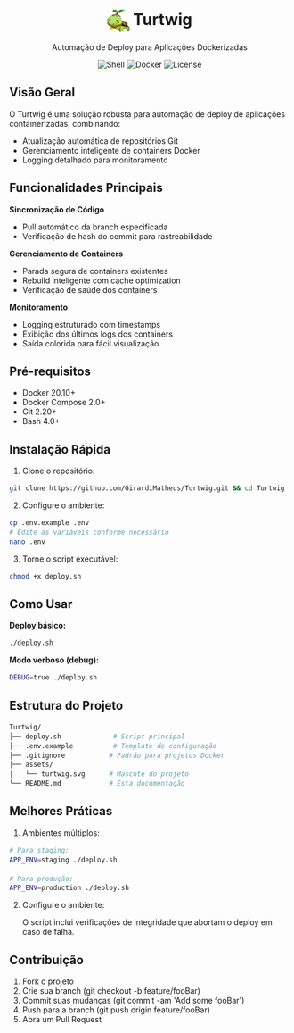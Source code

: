<div align="center">
  <h1>
    <img src="./assets/turtwig.svg" width="40" height="40" alt="Turtwig" style="vertical-align: middle;">
    Turtwig
  </h1>
  <p>Automação de Deploy para Aplicações Dockerizadas</p>
  
  <p>
    <img src="https://img.shields.io/badge/Shell_Script-100%25-brightgreen" alt="Shell">
    <img src="https://img.shields.io/badge/Docker-2CA5E0?logo=docker" alt="Docker">
    <img src="https://img.shields.io/badge/license-MIT-blue" alt="License">
  </p>
</div>

##  Visão Geral

O Turtwig é uma solução robusta para automação de deploy de aplicações containerizadas, combinando:

- Atualização automática de repositórios Git
- Gerenciamento inteligente de containers Docker
- Logging detalhado para monitoramento

##  Funcionalidades Principais

 **Sincronização de Código**  
- Pull automático da branch especificada  
- Verificação de hash do commit para rastreabilidade  

 **Gerenciamento de Containers**  
- Parada segura de containers existentes  
- Rebuild inteligente com cache optimization  
- Verificação de saúde dos containers  

 **Monitoramento**  
- Logging estruturado com timestamps  
- Exibição dos últimos logs dos containers  
- Saída colorida para fácil visualização  

##  Pré-requisitos

- Docker 20.10+
- Docker Compose 2.0+
- Git 2.20+
- Bash 4.0+

##  Instalação Rápida

1. Clone o repositório:
```bash
git clone https://github.com/GirardiMatheus/Turtwig.git && cd Turtwig
```

2. Configure o ambiente:
```bash
cp .env.example .env
# Edite as variáveis conforme necessário
nano .env
```
3. Torne o script executável:
```bash
chmod +x deploy.sh
```

##  Como Usar

**Deploy básico:** 
```bash
./deploy.sh
```

**Modo verboso (debug):** 
```bash
DEBUG=true ./deploy.sh
```

## Estrutura do Projeto

```bash
Turtwig/
├── deploy.sh             # Script principal
├── .env.example          # Template de configuração
├── .gitignore           # Padrão para projetos Docker
├── assets/
│   └── turtwig.svg      # Mascote do projeto
└── README.md            # Esta documentação
```

## Melhores Práticas

1. Ambientes múltiplos:
```bash
# Para staging:
APP_ENV=staging ./deploy.sh

# Para produção:
APP_ENV=production ./deploy.sh
```

2. Configure o ambiente:

    O script inclui verificações de integridade que abortam o deploy em caso de falha.

## Contribuição

1. Fork o projeto
2. Crie sua branch (git checkout -b feature/fooBar)
3. Commit suas mudanças (git commit -am 'Add some fooBar')
4. Push para a branch (git push origin feature/fooBar)
5. Abra um Pull Request